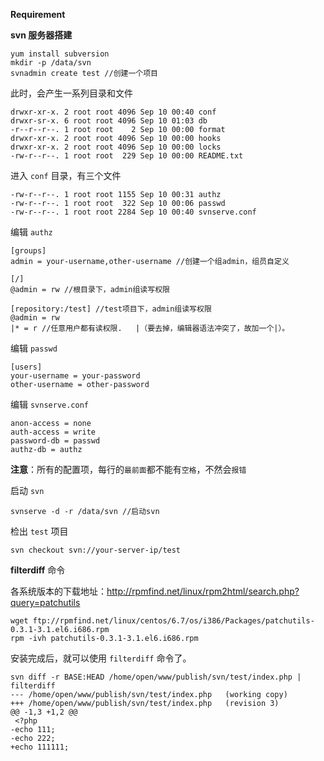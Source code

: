 **Requirement**

**svn 服务器搭建**

    yum install subversion
    mkdir -p /data/svn
    svnadmin create test //创建一个项目

此时，会产生一系列目录和文件

    drwxr-xr-x. 2 root root 4096 Sep 10 00:40 conf
    drwxr-sr-x. 6 root root 4096 Sep 10 01:03 db
    -r--r--r--. 1 root root    2 Sep 10 00:00 format
    drwxr-xr-x. 2 root root 4096 Sep 10 00:00 hooks
    drwxr-xr-x. 2 root root 4096 Sep 10 00:00 locks
    -rw-r--r--. 1 root root  229 Sep 10 00:00 README.txt

进入 `conf` 目录，有三个文件

    -rw-r--r--. 1 root root 1155 Sep 10 00:31 authz
    -rw-r--r--. 1 root root  322 Sep 10 00:06 passwd
    -rw-r--r--. 1 root root 2284 Sep 10 00:40 svnserve.conf

编辑 `authz`

    [groups]
    admin = your-username,other-username //创建一个组admin，组员自定义

    [/]
    @admin = rw //根目录下，admin组读写权限

    [repository:/test] //test项目下，admin组读写权限
    @admin = rw
    |* = r //任意用户都有读权限.   |（要去掉，编辑器语法冲突了，故加一个|）。

编辑 `passwd`

    [users]
    your-username = your-password
    other-username = other-password

编辑 `svnserve.conf`

    anon-access = none
    auth-access = write
    password-db = passwd
    authz-db = authz

**注意**：所有的配置项，每行的`最前面`都不能有`空格`，不然会`报错`

启动 `svn`

    svnserve -d -r /data/svn //启动svn    

检出 `test` 项目

    svn checkout svn://your-server-ip/test

**filterdiff** 命令

各系统版本的下载地址：http://rpmfind.net/linux/rpm2html/search.php?query=patchutils

    wget ftp://rpmfind.net/linux/centos/6.7/os/i386/Packages/patchutils-0.3.1-3.1.el6.i686.rpm
    rpm -ivh patchutils-0.3.1-3.1.el6.i686.rpm
    
安装完成后，就可以使用 `filterdiff` 命令了。

    svn diff -r BASE:HEAD /home/open/www/publish/svn/test/index.php | filterdiff
    --- /home/open/www/publish/svn/test/index.php   (working copy)
    +++ /home/open/www/publish/svn/test/index.php   (revision 3)
    @@ -1,3 +1,2 @@
     <?php
    -echo 111;
    -echo 222;
    +echo 111111;